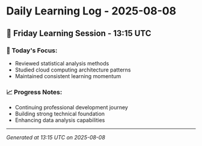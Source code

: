 # Daily Learning Log - 2025-08-08

## 📅 Friday Learning Session - 13:15 UTC

### 🎯 Today's Focus:
- Reviewed statistical analysis methods
- Studied cloud computing architecture patterns
- Maintained consistent learning momentum

### 📈 Progress Notes:
- Continuing professional development journey
- Building strong technical foundation
- Enhancing data analysis capabilities

---
*Generated at 13:15 UTC on 2025-08-08*

